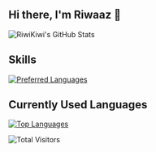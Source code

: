 ## Hi there, I'm Riwaaz 👋

![RiwiKiwi's GitHub Stats](https://github-readme-stats.vercel.app/api?username=RiwiKiwi&theme=vue-dark&show_icons=true&hide_border=true&count_private=true)

## Skills
[![Preferred Languages](https://skillicons.dev/icons?i=python,cpp)](https://skillicons.dev)

## Currently Used Languages
[![Top Languages](https://read-me-stats.vercel.app/api/top-langs/?username=RiwiKiwi&show_private=true&layout=compact&size_weight=0.5&count_weight=0.5&hide=typescript,jupyter%20notebook,html,css,scss&langs_count=4&card_width=435px&theme=github_dark)](https://github.com/anuraghazra/github-readme-stats)

![Total Visitors](https://komarev.com/ghpvc/?username=RiwiKiwi&color=blue&style=flat-square)
